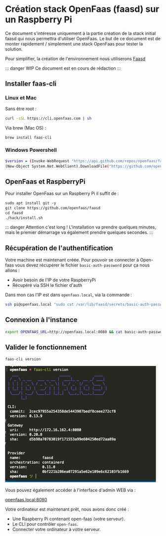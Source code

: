 # Création stack OpenFaas (faasd) sur un Raspberry Pi

Ce document s'intéresse uniquement à la partie création de la stack initial faasd qui nous permettra d'utiliser OpenFaas. Le but de ce document est de monter rapidement / simplement une stack OpenFaas pour tester la solution.

Pour simplifier, la création de l'environnement nous utiliserons [Faasd](https://github.com/openfaas/faasd/)

::: danger WIP
Ce document est en cours de rédaction
:::

## Installer faas-cli

### Linux et Mac

Sans être root :

```sh
curl -sSL https://cli.openfaas.com | sh
```

Via brew (Mac OS) :

```sh
brew install faas-cli
```

### Windows Powershell

```sh
$version = (Invoke-WebRequest "https://api.github.com/repos/openfaas/faas-cli/releases/latest" | ConvertFrom-Json)[0].tag_name
(New-Object System.Net.WebClient).DownloadFile("https://github.com/openfaas/faas-cli/releases/download/$version/faas-cli.exe", "faas-cli.exe")
```

## OpenFaas et RaspberryPi

Pour installer OpenFaas sur un Raspberry Pi il suffit de :

```
sudo apt install git -y
git clone https://github.com/openfaas/faasd
cd faasd
./hack/install.sh
```

::: danger Attention c'est long !
L'installation va prendre quelques minutes, mais le premier démarrage va également prendre quelques secondes.
:::

## Récupération de l'authentification

Votre machine est maintenant créée. Pour pouvoir se connecter à Open-faas vous devez récupérer le fichier `basic-auth-password` pour ça nous allons :

- Avoir besoin de l'IP de votre RaspberryPi
- Récupéré via SSH le fichier d'auth

Dans mon cas l'IP est dans `openfaas.local`, via la commande :

```sh
ssh pi@openfaas.local "sudo cat /var/lib/faasd/secrets/basic-auth-password" > basic-auth-password
```

## Connexion à l'instance

```sh
export OPENFAAS_URL=http://openfaas.local:8080 && cat basic-auth-password | faas-cli login -s
```

## Valider le fonctionnement

```sh
faas-cli version
```

![result](./res/result.png)

Vous pouvez également accéder à l'interface d'admin WEB via :

[openfaas.local:8080](openfaas.local:8080)

Votre ordinateur est maintenant prêt, nous avons donc créé :

- Une Raspberry Pi contenant open-faas (votre serveur).
- Le CLI pour contrôler `open-faas`.
- Connecter votre ordinateur à votre serveur.
